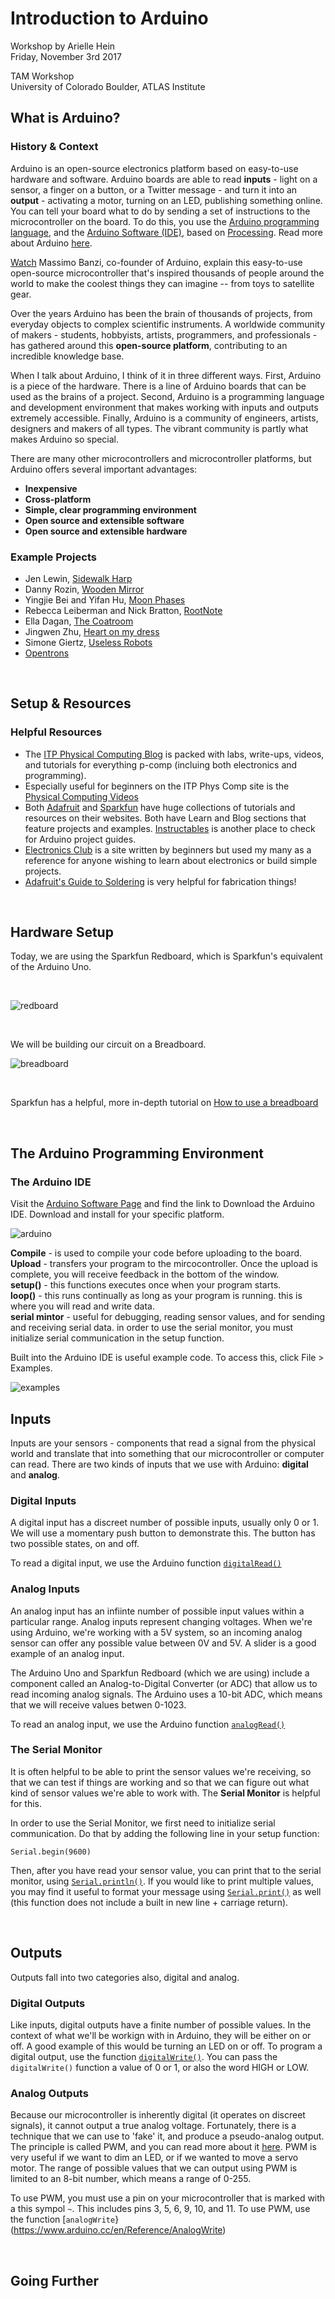 # Introduction to Arduino

Workshop by Arielle Hein <br>
Friday, November 3rd 2017

TAM Workshop <br>
University of Colorado Boulder, ATLAS Institute

## What is Arduino?

### History & Context

Arduino is an open-source electronics platform based on easy-to-use hardware and software. Arduino boards are able to read **inputs** - light on a sensor, a finger on a button, or a Twitter message - and turn it into an **output** - activating a motor, turning on an LED, publishing something online. You can tell your board what to do by sending a set of instructions to the microcontroller on the board. To do this, you use the [Arduino programming language](https://www.arduino.cc/en/Reference/HomePage), and the [Arduino Software (IDE)](https://www.arduino.cc/en/Main/Software), based on [Processing](https://processing.org/). Read more about Arduino [here](https://www.arduino.cc/en/Guide/Introduction).

[Watch](https://www.youtube.com/watch?v=UoBUXOOdLXY) Massimo Banzi, co-founder of Arduino, explain this easy-to-use open-source microcontroller that's inspired thousands of people around the world to make the coolest things they can imagine -- from toys to satellite gear.

Over the years Arduino has been the brain of thousands of projects, from everyday objects to complex scientific instruments. A worldwide community of makers - students, hobbyists, artists, programmers, and professionals - has gathered around this **open-source platform**, contributing to an incredible knowledge base.

When I talk about Arduino, I think of it in three different ways. First, Arduino is a piece of the hardware. There is a line of Arduino boards that can be used as the brains of a project. Second, Arduino is a programming language and development environment that makes working with inputs and outputs extremely accessible. Finally, Arduino is a community of engineers, artists, designers and makers of all types. The vibrant community is partly what makes Arduino so special.

There are many other microcontrollers and microcontroller platforms, but Arduino offers several important advantages:
+ **Inexpensive**
+ **Cross-platform**
+ **Simple, clear programming environment**
+ **Open source and extensible software**
+ **Open source and extensible hardware**

### Example Projects
+ Jen Lewin, [Sidewalk Harp](https://www.youtube.com/watch?v=jXBtkfPY2D0 )
+ Danny Rozin, [Wooden Mirror](https://vimeo.com/101408845)
+ Yingjie Bei and Yifan Hu, [Moon Phases](http://www.yingjiebei.com/Moon-Phases)
+ Rebecca Leiberman and Nick Bratton, [RootNote](https://www.rebeccalieberman.com/root-note/)
+ Ella Dagan, [The Coatroom](https://www.elladagan.com/the-cloakroom)
+ Jingwen Zhu, [Heart on my dress](http://www.jingwen-zhu.com/#/my-heart-on-my-dress/)
+ Simone Giertz, [Useless Robots](https://www.youtube.com/watch?v=UlP4Z_pWhKo)
+ [Opentrons](https://www.kickstarter.com/projects/932664050/opentrons-open-source-rapid-prototyping-for-biolog)

<br>

## Setup & Resources

### Helpful Resources
+ The [ITP Physical Computing Blog](https://itp.nyu.edu/physcomp) is packed with labs, write-ups, videos, and tutorials for everything p-comp (incluing both electronics and programming).
+ Especially useful for beginners on the ITP Phys Comp site is the [Physical Computing Videos](https://itp.nyu.edu/physcomp/videos/videos-digital-and-analog-input-and-output/)
+ Both [Adafruit](https://www.adafruit.com/) and [Sparkfun]() have huge collections of tutorials and resources on their websites. Both have Learn and Blog sections that feature projects and examples. [Instructables](https://www.instructables.com/) is another place to check for Arduino project guides.
+ [Electronics Club](https://electronicsclub.info/) is a site written by beginners but used my many as a reference for anyone wishing to learn about electronics or build simple projects.
+ [Adafruit's Guide to Soldering](https://learn.adafruit.com/adafruit-guide-excellent-soldering) is very helpful for fabrication things!

<br>

## Hardware Setup

Today, we are using the Sparkfun Redboard, which is Sparkfun's equivalent of the Arduino Uno.

<br>

![redboard](redboard.png "Sparkfun Redboard")

<br>

We will be building our circuit on a Breadboard.

![breadboard](breadboard.jpg "Prototyping Breadboard")


<br>

Sparkfun has a helpful, more in-depth tutorial on [How to use a breadboard](https://learn.sparkfun.com/tutorials/how-to-use-a-breadboard)

<br>

## The Arduino Programming Environment

### The Arduino IDE

Visit the [Arduino Software Page](https://www.arduino.cc/en/Main/Software) and find the link to Download the Arduino IDE. Download and install for your specific platform. 

![arduino](arduinoIDE.png "Arduino IDE")

**Compile** - is used to compile your code before uploading to the board. <br>
**Upload** - transfers your program to the mircocontroller. Once the upload is complete, you will receive feedback in the bottom of the window. <br>
**setup()** - this functions executes once when your program starts. <br>
**loop()** - this runs continually as long as your program is running. this is where you will read and write data. <br>
**serial mintor** - useful for debugging, reading sensor values, and for sending and receiving serial data. in order to use the serial monitor, you must initialize serial communication in the setup function. 

Built into the Arduino IDE is useful example code. To access this, click File > Examples. 

![examples](examples.png "Arduino Examples")

## Inputs

Inputs are your sensors - components that read a signal from the physical world and translate that into something that our microcontroller or computer can read. There are two kinds of inputs that we use with Arduino: **digital** and **analog**. 

### Digital Inputs

A digital input has a discreet number of possible inputs, usually only 0 or 1. We will use a momentary push button to demonstrate this. The button has two possible states, on and off. 

To read a digital input, we use the Arduino function [`digitalRead()`](https://www.arduino.cc/en/Reference/DigitalRead)

### Analog Inputs

An analog input has an infiinte number of possible input values within a particular range. Analog inputs represent changing voltages. When we're using Arduino, we're working with a 5V system, so an incoming analog sensor can offer any possible value between 0V and 5V. A slider is a good example of an analog input. 

The Arduino Uno and Sparkfun Redboard (which we are using) include a component called an Analog-to-Digital Converter (or ADC) that allow us to read incoming analog signals. The Arduino uses a 10-bit ADC, which means that we will receive values betwen 0-1023.

To read an analog input, we use the Arduino function [`analogRead()`](https://www.arduino.cc/en/Reference/AnalogRead)

### The Serial Monitor

It is often helpful to be able to print the sensor values we're receiving, so that we can test if things are working and so that we can figure out what kind of sensor values we're able to work with. The **Serial Monitor** is helpful for this. 

In order to use the Serial Monitor, we first need to initialize serial communication. Do that by adding the following line in your setup function:

`Serial.begin(9600)`

Then, after you have read your sensor value, you can print that to the serial monitor, using [`Serial.println()`](https://www.arduino.cc/en/Serial/Println). If you would like to print multiple values, you may find it useful to format your message using [`Serial.print()`](https://www.arduino.cc/en/Serial/Print) as well (this function does not include a built in new line + carriage return). 

<br>

## Outputs

Outputs fall into two categories also, digital and analog. 

### Digital Outputs

Like inputs, digital outputs have a finite number of possible values. In the context of what we'll be workign with in Arduino, they will be either on or off. A good example of this would be turning an LED on or off. To program a digital output, use the function [`digitalWrite()`](https://www.arduino.cc/en/Reference/DigitalWrite). You can pass the `digitalWrite()` function a value of 0 or 1, or also the word HIGH or LOW. 

### Analog Outputs

Because our microcontroller is inherently digital (it operates on discreet signals), it cannot output a true analog voltage. Fortunately, there is a technique that we can use to 'fake' it, and produce a pseudo-analog output. The principle is called PWM, and you can read more about it [here](https://learn.sparkfun.com/tutorials/pulse-width-modulation). PWM is very useful if we want to dim an LED, or if we wanted to move a servo motor. The range of possible values that we can output using PWM is limited to an 8-bit number, which means a range of 0-255. 

To use PWM, you must use a pin on your microcontroller that is marked with a this sympol ` ~ `. This includes pins 3, 5, 6, 9, 10, and 11. To use PWM, use the function [`analogWrite`}(https://www.arduino.cc/en/Reference/AnalogWrite)

<br>

## Going Further
